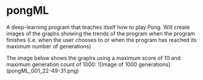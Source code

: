 # pongML
A deep-learning program that teaches itself how to play Pong. Will create images of the graphs showing the trends of the program when the program finishes (i.e. when the user chooses to or when the program has reached its maximum number of generations)

The image below shows the graphs using a maximum score of 10 and maximum generation count of 1000:
![Image of 1000 generations] (pongML_001_22-49-31.png)